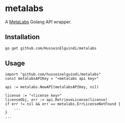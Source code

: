 # metalabs
A [MetaLabs](https://metalabs.io/) Golang API wrapper.

## Installation

```bash
go get github.com/HusseinElguindi/metalabs
```

## Usage

```golang
import "github.com/husseinelguindi/metalabs"
const metalabsAPIKey = "<metalabs api key>"

api := metalabs.NewAPI(metalabsAPIKey, nil)

license := "<license key>"
licenseObj, err := api.RetrieveLicense(license)
if err != nil && err == metalabs.ErrLicenseNotFound {
    ...
}
...
```
